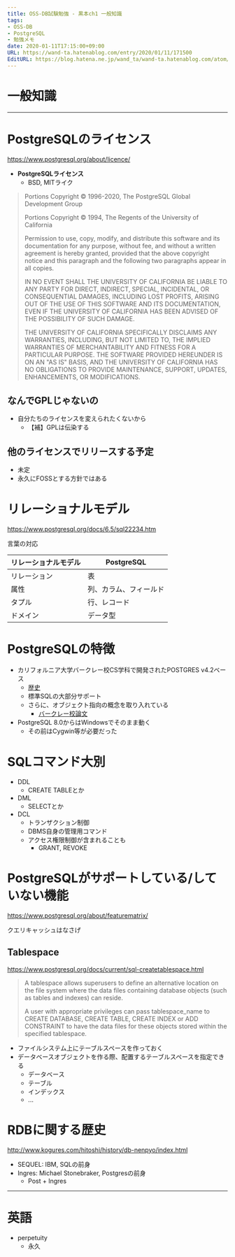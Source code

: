 ```yaml
---
title: OSS-DB試験勉強 - 黒本ch1 一般知識
tags:
- OSS-DB
- PostgreSQL
- 勉強メモ
date: 2020-01-11T17:15:00+09:00
URL: https://wand-ta.hatenablog.com/entry/2020/01/11/171500
EditURL: https://blog.hatena.ne.jp/wand_ta/wand-ta.hatenablog.com/atom/entry/26006613496177358
---
```


# 一般知識 #

-------------------------------------

# PostgreSQLのライセンス #

https://www.postgresql.org/about/licence/

- **PostgreSQLライセンス**
    - BSD, MITライク

> Portions Copyright © 1996-2020, The PostgreSQL Global Development Group  
>  
> Portions Copyright © 1994, The Regents of the University of California  
>  
> Permission to use, copy, modify, and distribute this software and its documentation for any purpose, without fee, and without a written agreement is hereby granted, provided that the above copyright notice and this paragraph and the following two paragraphs appear in all copies.  
>  
> IN NO EVENT SHALL THE UNIVERSITY OF CALIFORNIA BE LIABLE TO ANY PARTY FOR DIRECT, INDIRECT, SPECIAL, INCIDENTAL, OR CONSEQUENTIAL DAMAGES, INCLUDING LOST PROFITS, ARISING OUT OF THE USE OF THIS SOFTWARE AND ITS DOCUMENTATION, EVEN IF THE UNIVERSITY OF CALIFORNIA HAS BEEN ADVISED OF THE POSSIBILITY OF SUCH DAMAGE.  
>  
> THE UNIVERSITY OF CALIFORNIA SPECIFICALLY DISCLAIMS ANY WARRANTIES, INCLUDING, BUT NOT LIMITED TO, THE IMPLIED WARRANTIES OF MERCHANTABILITY AND FITNESS FOR A PARTICULAR PURPOSE. THE SOFTWARE PROVIDED HEREUNDER IS ON AN "AS IS" BASIS, AND THE UNIVERSITY OF CALIFORNIA HAS NO OBLIGATIONS TO PROVIDE MAINTENANCE, SUPPORT, UPDATES, ENHANCEMENTS, OR MODIFICATIONS.  


## なんでGPLじゃないの

- 自分たちのライセンスを変えられたくないから
    - 【補】GPLは伝染する


## 他のライセンスでリリースする予定

- 未定
- 永久にFOSSとする方針ではある


# リレーショナルモデル #

https://www.postgresql.org/docs/6.5/sql22234.htm

言葉の対応

| リレーショナルモデル | PostgreSQL             |
|----------------------|------------------------|
| リレーション         | 表                     |
| 属性                 | 列、カラム、フィールド |
| タプル               | 行、レコード           |
| ドメイン             | データ型                       |


# PostgreSQLの特徴 #

- カリフォルニア大学バークレー校CS学科で開発されたPOSTGRES v4.2ベース
    - [歴史](https://www.postgresql.org/docs/12/history.html)
    - 標準SQLの大部分サポート
    - さらに、オブジェクト指向の概念を取り入れている
        - [バークレー校論文](https://dsf.berkeley.edu/papers/ERL-M87-13.pdf)
- PostgreSQL 8.0からはWindowsでそのまま動く
    - その前はCygwin等が必要だった

# SQLコマンド大別 #

- DDL
    - CREATE TABLEとか
- DML
    - SELECTとか
- DCL
    - トランザクション制御
    - DBMS自身の管理用コマンド
    - アクセス権限制御が含まれることも
        - GRANT, REVOKE

# PostgreSQLがサポートしている/していない機能 #

https://www.postgresql.org/about/featurematrix/

クエリキャッシュはなさげ

## Tablespace ##

https://www.postgresql.org/docs/current/sql-createtablespace.html

> A tablespace allows superusers to define an alternative location on the file system where the data files containing database objects (such as tables and indexes) can reside.
>
> A user with appropriate privileges can pass tablespace_name to CREATE DATABASE, CREATE TABLE, CREATE INDEX or ADD CONSTRAINT to have the data files for these objects stored within the specified tablespace.


- ファイルシステム上にテーブルスペースを作っておく
- データベースオブジェクトを作る際、配置するテーブルスペースを指定できる
    - データベース
    - テーブル
    - インデックス
    - ...


# RDBに関する歴史 #

http://www.kogures.com/hitoshi/history/db-nenpyo/index.html

- SEQUEL: IBM, SQLの前身
- Ingres: Michael Stonebraker, Postgresの前身
    - Post + Ingres


----------------------------------------

# 英語 #

- perpetuity
    - 永久

